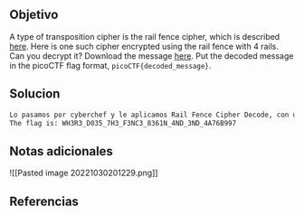 ## Objetivo
A type of transposition cipher is the rail fence cipher, which is described [here](https://en.wikipedia.org/wiki/Rail_fence_cipher). Here is one such cipher encrypted using the rail fence with 4 rails. Can you decrypt it? Download the message [here](https://artifacts.picoctf.net/c/272/message.txt). Put the decoded message in the picoCTF flag format, `picoCTF{decoded_message}`.

## Solucion
```bash
Lo pasamos por cyberchef y le aplicamos Rail Fence Cipher Decode, con una llave de 4 y obtenemos:
The flag is: WH3R3_D035_7H3_F3NC3_8361N_4ND_3ND_4A76B997

```

## Notas adicionales
![[Pasted image 20221030201229.png]]
## Referencias